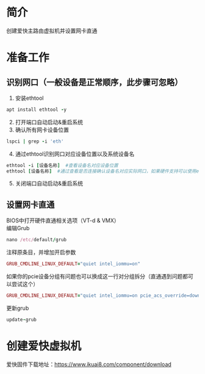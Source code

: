 # 简介  
创建爱快主路由虚拟机并设置网卡直通  
# 准备工作  
## 识别网口（一般设备是正常顺序，此步骤可忽略）  
1. 安装ethtool
```ruby
apt install ethtool -y
```
2. 打开端口自动启动&重启系统
3. 确认所有网卡设备位置
```ruby
lspci | grep -i 'eth'
```
4. 通过ethtool识别网口对应设备位置以及系统设备名
```ruby
ethtool -i [设备名称]  #查看设备名对应设备位置
ethtool [设备名称]  #通过查看是否连接确认设备名对应实际网口，如果硬件支持可以使用ethtool --identify [设备名] 命令确认）
```
5. 关闭端口自动启动&重启系统
## 设置网卡直通
BIOS中打开硬件直通相关选项（VT-d & VMX）  
编辑Grub
```ruby
nano /etc/default/grub
```
注释原条目，并增加开启参数
```ruby
GRUB_CMDLINE_LINUX_DEFAULT="quiet intel_iommu=on"
```
如果你的pcie设备分组有问题也可以换成这一行对分组拆分（直通遇到问题都可以尝试这个）
```ruby
GRUB_CMDLINE_LINUX_DEFAULT="quiet intel_iommu=on pcie_acs_override=downstream"
```
更新grub
```ruby
update-grub
```
# 创建爱快虚拟机  
爱快固件下载地址：https://www.ikuai8.com/component/download  
